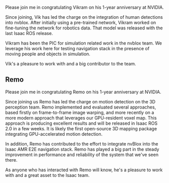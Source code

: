 Please join me in congratulating Vikram on his 1-year anniversary at NVIDIA.

Since joining, Vik has led the charge on the integration of human detections into nvblox. After initially using a pre-trained network, Vikram worked on fine-tuning the network for robotics data. That model was released with the last Isaac ROS release.

Vikram has been the PIC for simulation related work in the nvblox team. We leverage his work here for testing navigation stack in the presence of moving people and objects in simulation.

Vik's a pleasure to work with and a big contributor to the team.





## Remo
Please join me in congratulating Remo on his 1-year anniversary at NVIDIA.

Since joining us Remo has led the charge on motion detection on the 3D perception team. Remo implemented and evaluated several approaches, based firstly on frame-to-frame image warping, and more recently on a more modern approach that leverages our GPU-resident voxel map. This approach is producing excellent results and will be released in Isaac ROS 2.0 in a few weeks. It is likely the first open-source 3D mapping package integrating GPU-accelerated motion detection.

In addition, Remo has contributed to the effort to integrate nvBlox into the Isaac AMR E2E navigation stack. Remo has played a big part in the steady improvement in performance and reliability of the system that we've seen there.

As anyone who has interacted with Remo will know, he's a pleasure to work with and a great asset to the Isaac team.